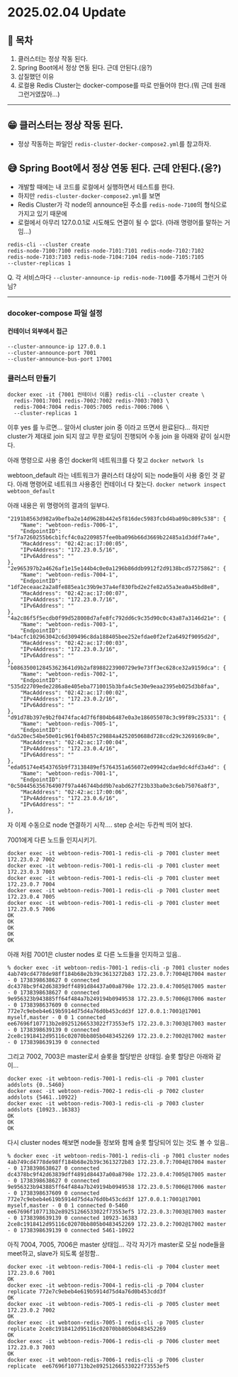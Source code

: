 # 2025.02.04 Update

## 📗 목차

1. 클러스터는 정상 작동 된다.
2. Spring Boot에서 정상 연동 된다. 근데 안된다.(응?)
3. 삽질했던 이유
4. 로컬용 Redis Cluster는 docker-compose를 따로 만들어야 한다.(뭐 근데 원래 그런거였잖아...)

---

## 😁 클러스터는 정상 작동 된다.

- 정상 작동하는 파일인 `redis-cluster-docker-compose2.yml`를 참고하자.

## 😅 Spring Boot에서 정상 연동 된다. 근데 안된다.(응?)

- 개발할 때에는 내 코드를 로컬에서 실행하면서 테스트를 한다. 
- 하지만 `redis-cluster-docker-compose2.yml`를 보면
- Redis Cluster가 각 node의 announce된 주소를 `redis-node-7100`의 형식으로 가지고 있기 때문에
- 로컬에서 아무리 127.0.0.1로 시도해도 연결이 될 수 없다. (아래 명령어를 말하는 거임...)

```
redis-cli --cluster create
redis-node-7100:7100 redis-node-7101:7101 redis-node-7102:7102
redis-node-7103:7103 redis-node-7104:7104 redis-node-7105:7105
--cluster-replicas 1
```

Q. 각 서비스마다 `--cluster-announce-ip redis-node-7100`를 추가해서 그런거 아님?



---

### docoker-compose 파일 설정

#### 컨테이너 외부에서 접근
```
--cluster-announce-ip 127.0.0.1
--cluster-announce-port 7001
--cluster-announce-bus-port 17001
```

### 클러스터 만들기
```
docker exec -it {7001 컨테이너 이름} redis-cli --cluster create \     
  redis-7001:7001 redis-7002:7002 redis-7003:7003 \
  redis-7004:7004 redis-7005:7005 redis-7006:7006 \
  --cluster-replicas 1
```

이후 yes 를 누르면... 알아서 cluster join 중 이라고 뜨면서 완료된다... 하지만
cluster가 제대로 join 되지 않고 무한 로딩이 진행되어 수동 join 을 아래와 같이 실시한다.


아래 명령으로 사용 중인 docker의 네트워크를 다 찾고
`docker network ls`


webtoon_default 라는 네트워크가 클러스터 대상이 되는 node들이 사용 중인 것 같다.
아래 명령어로 네트워크 사용중인 컨테이너 다 찾는다.
`docker network inspect webtoon_default`

아래 내용은 위 명령어의 결과의 일부다.
```
"2191b8563d982a9befba2e14d9628b442e5f816dec5983fcbd4ba09bc809c538": {
    "Name": "webtoon-redis-7006-1",
    "EndpointID": "5f7a7260255b6cb1fcf4c0a2209857fee0ba096b66d3669b22485a1d3ddf7a4e",
    "MacAddress": "02:42:ac:17:00:05",
    "IPv4Address": "172.23.0.5/16",
    "IPv6Address": ""
},
"2e965397b2a4626af1e15e144b4c0e0a1296b86ddb9912f2d9138bcd57275862": {
    "Name": "webtoon-redis-7004-1",
    "EndpointID": "1df2eceaac2a2a8fe885ea1c39b9e37a4ef830fbd2e2fe82a55a3ea0a45bd8e8",
    "MacAddress": "02:42:ac:17:00:07",
    "IPv4Address": "172.23.0.7/16",
    "IPv6Address": ""
},
"4a2c86f5f5ecdb0f99d528008d7afe8fc792dd6c9c35d90c0c43a87a3146d21e": {
    "Name": "webtoon-redis-7003-1",
    "EndpointID": "b4acfc102963042c6d309496c8da188405bee252efdae0f2ef2a6492f9095d2d",
    "MacAddress": "02:42:ac:17:00:03",
    "IPv4Address": "172.23.0.3/16",
    "IPv6Address": ""
},
"b0863500128453623641d9b2af8988223900729e9e73ff3ec628ce32a9159dca": {
    "Name": "webtoon-redis-7002-1",
    "EndpointID": "535d22709ede2286a8e405eba7710015b3bfa4c5e30e9eaa2395eb025d3b8faa",
    "MacAddress": "02:42:ac:17:00:02",
    "IPv4Address": "172.23.0.2/16",
    "IPv6Address": ""
},
"d91d78b397e9b2f0474fac4d7f6f804b6487e0a3e186055078c3c99f89c25331": {
    "Name": "webtoon-redis-7005-1",
    "EndpointID": "da520ec54be50e01c961f04b857c29884a4252050688d728ccd29c3269169c8e",
    "MacAddress": "02:42:ac:17:00:04",
    "IPv4Address": "172.23.0.4/16",
    "IPv6Address": ""
},
"eda05174e4543765b9f73138489ef5764351a656072e09942cdae9dc4dfd3a4d": {
    "Name": "webtoon-redis-7001-1",
    "EndpointID": "0c504456356764907f97a446744bdd9b7eabd627f23b33ba0e3c6eb75076a8f3",
    "MacAddress": "02:42:ac:17:00:06",
    "IPv4Address": "172.23.0.6/16",
    "IPv6Address": ""
},
```

자 이제 수동으로 node 연결하기 시작....
step 순서는 두칸씩 띄어 놨다.


7001에게 다른 노드들 인지시키기.
```
docker exec -it webtoon-redis-7001-1 redis-cli -p 7001 cluster meet 172.23.0.2 7002
docker exec -it webtoon-redis-7001-1 redis-cli -p 7001 cluster meet 172.23.0.3 7003
docker exec -it webtoon-redis-7001-1 redis-cli -p 7001 cluster meet 172.23.0.7 7004
docker exec -it webtoon-redis-7001-1 redis-cli -p 7001 cluster meet 172.23.0.4 7005
docker exec -it webtoon-redis-7001-1 redis-cli -p 7001 cluster meet 172.23.0.5 7006
OK
OK
OK
OK
OK
```


아래 처럼 7001은 cluster nodes 로 다른 노드들을 인지하고 있음..
```
% docker exec -it webtoon-redis-7001-1 redis-cli -p 7001 cluster nodes              
4ab749cd4778de98ff184b68e2b39c3613272b83 172.23.0.7:7004@17004 master - 0 1738398638627 0 connected
dc4378bc9f42d63839dff4891d84437a00a8798e 172.23.0.4:7005@17005 master - 0 1738398638627 0 connected
9e956323b943885ff64f484a7b249194b0949538 172.23.0.5:7006@17006 master - 0 1738398637609 0 connected
772e7c9ebeb4e619b5914d75d4a76d0b453cdd3f 127.0.0.1:7001@17001 myself,master - 0 0 1 connected
ee67696f107713b2e89251266533022f73553ef5 172.23.0.3:7003@17003 master - 0 1738398639139 0 connected
2ce8c1918412d95116c02070bb805b0483452269 172.23.0.2:7002@17002 master - 0 1738398639139 0 connected
```


그리고 7002, 7003은 master로서 슬롯을 할당받은 상태임. 슬롯 할당은 아래와 같이...
```
docker exec -it webtoon-redis-7001-1 redis-cli -p 7001 cluster addslots {0..5460}
docker exec -it webtoon-redis-7002-1 redis-cli -p 7002 cluster addslots {5461..10922}
docker exec -it webtoon-redis-7003-1 redis-cli -p 7003 cluster addslots {10923..16383}
OK
OK
OK
```


다시 cluster nodes 해보면 node들 정보와 함께 슬롯 할당되어 있는 것도 볼 수 있음..
```
% docker exec -it webtoon-redis-7001-1 redis-cli -p 7001 cluster nodes              
4ab749cd4778de98ff184b68e2b39c3613272b83 172.23.0.7:7004@17004 master - 0 1738398638627 0 connected
dc4378bc9f42d63839dff4891d84437a00a8798e 172.23.0.4:7005@17005 master - 0 1738398638627 0 connected
9e956323b943885ff64f484a7b249194b0949538 172.23.0.5:7006@17006 master - 0 1738398637609 0 connected
772e7c9ebeb4e619b5914d75d4a76d0b453cdd3f 127.0.0.1:7001@17001 myself,master - 0 0 1 connected 0-5460
ee67696f107713b2e89251266533022f73553ef5 172.23.0.3:7003@17003 master - 0 1738398639139 0 connected 10923-16383
2ce8c1918412d95116c02070bb805b0483452269 172.23.0.2:7002@17002 master - 0 1738398639139 0 connected 5461-10922
```

아직 7004, 7005, 7006은 master 상태임... 각각 자기가 master로 모실 node들을 meet하고, slave가 되도록 설정함..
```
docker exec -it webtoon-redis-7004-1 redis-cli -p 7004 cluster meet 172.23.0.6 7001
OK
docker exec -it webtoon-redis-7004-1 redis-cli -p 7004 cluster replicate 772e7c9ebeb4e619b5914d75d4a76d0b453cdd3f
OK
docker exec -it webtoon-redis-7005-1 redis-cli -p 7005 cluster meet 172.23.0.2 7002                            
OK
docker exec -it webtoon-redis-7005-1 redis-cli -p 7005 cluster replicate 2ce8c1918412d95116c02070bb805b0483452269 
OK
docker exec -it webtoon-redis-7006-1 redis-cli -p 7006 cluster meet 172.23.0.3 7003                                         
OK
docker exec -it webtoon-redis-7006-1 redis-cli -p 7006 cluster replicate  ee67696f107713b2e89251266533022f73553ef5
```


